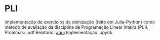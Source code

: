 # PLI
Implementação  de exercícios de otimização (feito em Julia-Python) como método de avaliação da disciplina de Programação Linear Inteira (PLI).
Problmas: .pdf
Relatório: [aqui](https://www.overleaf.com/read/tsdqcgpzdyhg#b4aa41)
Implementação: .ipynb


